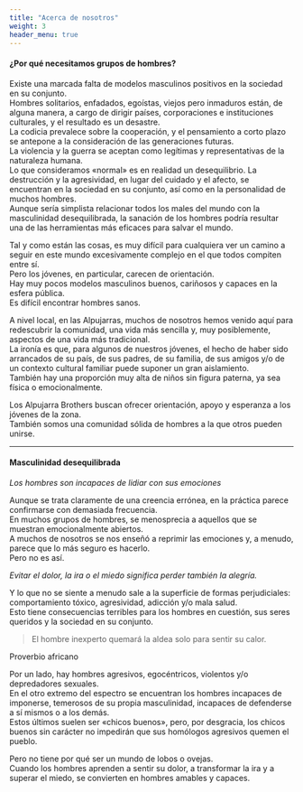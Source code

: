 ```yaml
---
title: "Acerca de nosotros"
weight: 3
header_menu: true
---
```


#### ¿Por qué necesitamos grupos de hombres?

Existe una marcada falta de modelos masculinos positivos en la sociedad en su conjunto.\
Hombres solitarios, enfadados, egoístas, viejos pero inmaduros están, de alguna manera, a cargo de dirigir países, corporaciones e instituciones culturales, y el resultado es un desastre.\
La codicia prevalece sobre la cooperación, y el pensamiento a corto plazo se antepone a la consideración de las generaciones futuras.\
La violencia y la guerra se aceptan como legítimas y representativas de la naturaleza humana.\
Lo que consideramos «normal» es en realidad un desequilibrio. La destrucción y la agresividad, en lugar del cuidado y el afecto, se encuentran en la sociedad en su conjunto, así como en la personalidad de muchos hombres.\
Aunque sería simplista relacionar todos los males del mundo con la masculinidad desequilibrada, la sanación de los hombres podría resultar una de las herramientas más eficaces para salvar el mundo.

Tal y como están las cosas, es muy difícil para cualquiera ver un camino a seguir en este mundo excesivamente complejo en el que todos compiten entre sí.\
Pero los jóvenes, en particular, carecen de orientación.\
Hay muy pocos modelos masculinos buenos, cariñosos y capaces en la esfera pública.\
Es difícil encontrar hombres sanos.

A nivel local, en las Alpujarras, muchos de nosotros hemos venido aquí para redescubrir la comunidad, una vida más sencilla y, muy posiblemente, aspectos de una vida más tradicional.\
La ironía es que, para algunos de nuestros jóvenes, el hecho de haber sido arrancados de su país, de sus padres, de su familia, de sus amigos y/o de un contexto cultural familiar puede suponer un gran aislamiento.\
También hay una proporción muy alta de niños sin figura paterna, ya sea física o emocionalmente.

Los Alpujarra Brothers buscan ofrecer orientación, apoyo y esperanza a los jóvenes de la zona.\
También somos una comunidad sólida de hombres a la que otros pueden unirse.

---

#### Masculinidad desequilibrada

*Los hombres son incapaces de lidiar con sus emociones*

Aunque se trata claramente de una creencia errónea, en la práctica parece confirmarse con demasiada frecuencia.\
En muchos grupos de hombres, se menosprecia a aquellos que se muestran emocionalmente abiertos.\
A muchos de nosotros se nos enseñó a reprimir las emociones y, a menudo, parece que lo más seguro es hacerlo.\
Pero no es así.

*Evitar el dolor, la ira o el miedo significa perder también la alegría.*

Y lo que no se siente a menudo sale a la superficie de formas perjudiciales: comportamiento tóxico, agresividad, adicción y/o mala salud.\
Esto tiene consecuencias terribles para los hombres en cuestión, sus seres queridos y la sociedad en su conjunto.

> El hombre inexperto quemará la aldea solo para sentir su calor.

Proverbio africano

Por un lado, hay hombres agresivos, egocéntricos, violentos y/o depredadores sexuales.\
En el otro extremo del espectro se encuentran los hombres incapaces de imponerse, temerosos de su propia masculinidad, incapaces de defenderse a sí mismos o a los demás.\
Estos últimos suelen ser «chicos buenos», pero, por desgracia, los chicos buenos sin carácter no impedirán que sus homólogos agresivos quemen el pueblo.

Pero no tiene por qué ser un mundo de lobos o ovejas.\
Cuando los hombres aprenden a sentir su dolor, a transformar la ira y a superar el miedo, se convierten en hombres amables y capaces.
